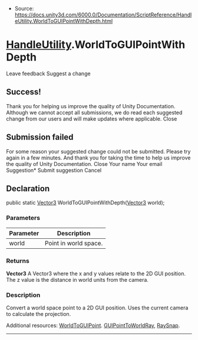 * Source: https://docs.unity3d.com/6000.0/Documentation/ScriptReference/HandleUtility.WorldToGUIPointWithDepth.html

#  [HandleUtility](https://docs.unity3d.com/6000.0/Documentation/ScriptReference/HandleUtility.html).WorldToGUIPointWithDepth
Leave feedback
Suggest a change
## Success!
Thank you for helping us improve the quality of Unity Documentation. Although we cannot accept all submissions, we do read each suggested change from our users and will make updates where applicable.
Close
## Submission failed
For some reason your suggested change could not be submitted. Please <a>try again</a> in a few minutes. And thank you for taking the time to help us improve the quality of Unity Documentation.
Close
Your name Your email Suggestion* Submit suggestion
Cancel
## Declaration
public static [Vector3](https://docs.unity3d.com/6000.0/Documentation/ScriptReference/Vector3.html) WorldToGUIPointWithDepth([Vector3](https://docs.unity3d.com/6000.0/Documentation/ScriptReference/Vector3.html) world); 
### Parameters
Parameter | Description  
---|---  
world | Point in world space.  
### Returns
**Vector3** A Vector3 where the x and y values relate to the 2D GUI position. The z value is the distance in world units from the camera. 
### Description
Convert a world space point to a 2D GUI position.
Uses the current camera to calculate the projection.  
  
Additional resources: [WorldToGUIPoint](https://docs.unity3d.com/6000.0/Documentation/ScriptReference/HandleUtility.WorldToGUIPoint.html). [GUIPointToWorldRay](https://docs.unity3d.com/6000.0/Documentation/ScriptReference/HandleUtility.GUIPointToWorldRay.html), [RaySnap](https://docs.unity3d.com/6000.0/Documentation/ScriptReference/HandleUtility.RaySnap.html).
* * *
